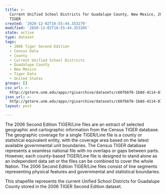 ```yaml
---
title: >-
  Current Unified School Districts for Guadalupe County, New Mexico, 2006se
  TIGER
created: '2020-12-02T16:55:44.353279'
modified: '2020-12-02T16:55:44.353285'
state: active
type: dataset
tags:
  - 2006 Tiger Second Edition
  - Census Data
  - County
  - Current Unified School Districts
  - Guadalupe County
  - New Mexico
  - Tiger Data
  - United States
groups: []
csv_url: >-
  http://gstore.unm.edu/apps/rgisarchive/datasets/c607b6f8-1b8d-4114-879d-d6de56586994/tgr2006se_guad_sdunicu.derived.csv
json_url: >-
  http://gstore.unm.edu/apps/rgisarchive/datasets/c607b6f8-1b8d-4114-879d-d6de56586994/tgr2006se_guad_sdunicu.derived.json
layout: post

---
```

The 2006 Second Edition TIGER/Line files are an extract of selected geographic and cartographic information from the Census TIGER database.  The geographic coverage for a single TIGER/Line file is a county or statistical equivalent entity, with the coverage area based on the latest available governmental unit boundaries. The Census TIGER database represents a seamless national file with no overlaps or gaps between parts.  However, each county-based TIGER/Line file is designed to stand alone as an independent data set or the files can be combined to cover the whole Nation.  The 2006 Second Edition  TIGER/Line files consist of line segments representing physical features and governmental and statistical boundaries.  

This shapefile represents the current Unified School Districts for Guadalupe County stored in the 2006 TIGER Second Edition dataset.
